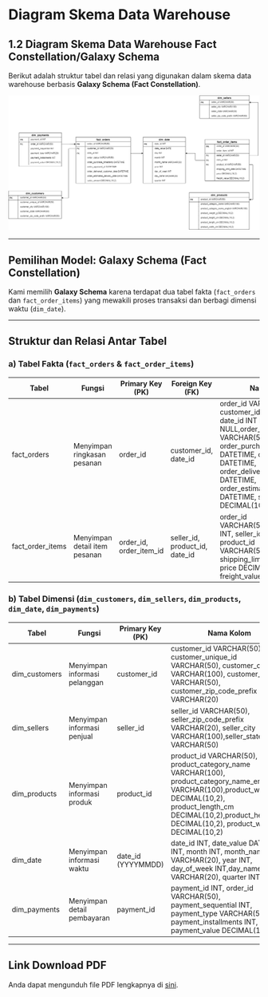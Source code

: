 # Diagram Skema Data Warehouse

## 1.2 Diagram Skema Data Warehouse Fact Constellation/Galaxy Schema

Berikut adalah struktur tabel dan relasi yang digunakan dalam skema data warehouse berbasis **Galaxy Schema (Fact Constellation)**.

<img src="assets/format_diagram.png" alt="Skema diagram" width="auto"/>

---

## Pemilihan Model: Galaxy Schema (Fact Constellation)

Kami memilih **Galaxy Schema** karena terdapat dua tabel fakta (`fact_orders` dan `fact_order_items`) yang mewakili proses transaksi dan berbagi dimensi waktu (`dim_date`).

---

## Struktur dan Relasi Antar Tabel

### a) Tabel Fakta (`fact_orders` & `fact_order_items`)

| Tabel            | Fungsi                        | Primary Key (PK)        | Foreign Key (FK)               | Nama Kolom                                                                                                                                                                                                                                                              |
| ---------------- | ----------------------------- | ----------------------- | ------------------------------ | ----------------------------------------------------------------------------------------------------------------------------------------------------------------------------------------------------------------------------------------------------------------------- |
| fact_orders      | Menyimpan ringkasan pesanan   | order_id                | customer_id, date_id           | order_id VARCHAR(50), customer_id VARCHAR(50), date_id INT NOT NULL,order_status VARCHAR(50), order_purchase_timestamp DATETIME, order_approved_at DATETIME, order_delivered_customer_date DATETIME, order_estimated_delivery_date DATETIME, sales_amount DECIMAL(10,2) |
| fact_order_items | Menyimpan detail item pesanan | order_id, order_item_id | seller_id, product_id, date_id | order_id VARCHAR(50),order_item_id INT, seller_id VARCHAR(50), product_id VARCHAR(50),date_id INT, shipping_limit_date DATETIME, price DECIMAL(10,2), freight_value DECIMAL(10,2)                                                                                       |

### b) Tabel Dimensi (`dim_customers`, `dim_sellers`, `dim_products`, `dim_date`, `dim_payments`)

| Tabel         | Fungsi                        | Primary Key (PK)   | Nama Kolom                                                                                                                                                                                                                             |
| ------------- | ----------------------------- | ------------------ | -------------------------------------------------------------------------------------------------------------------------------------------------------------------------------------------------------------------------------------- |
| dim_customers | Menyimpan informasi pelanggan | customer_id        | customer_id VARCHAR(50), customer_unique_id VARCHAR(50), customer_city VARCHAR(100), customer_state VARCHAR(50), customer_zip_code_prefix VARCHAR(20)                                                                                  |
| dim_sellers   | Menyimpan informasi penjual   | seller_id          | seller_id VARCHAR(50), seller_zip_code_prefix VARCHAR(20), seller_city VARCHAR(100),seller_state VARCHAR(50)                                                                                                                           |
| dim_products  | Menyimpan informasi produk    | product_id         | product_id VARCHAR(50), product_category_name VARCHAR(100), product_category_name_english VARCHAR(100),product_weight_g DECIMAL(10,2), product_length_cm DECIMAL(10,2),product_height_cm DECIMAL(10,2), product_width_cm DECIMAL(10,2) |
| dim_date      | Menyimpan informasi waktu     | date_id (YYYYMMDD) | date_id INT, date_value DATE, day INT, month INT, month_name VARCHAR(20), year INT, day_of_week INT,day_name VARCHAR(20), quarter INT                                                                                                  |
| dim_payments  | Menyimpan detail pembayaran   | payment_id         | payment_id INT, order_id VARCHAR(50), payment_sequential INT, payment_type VARCHAR(50), payment_installments INT, payment_value DECIMAL(10,2)                                                                                          |

---

## Link Download PDF

Anda dapat mengunduh file PDF lengkapnya di [sini](https://diska.ugm.ac.id/s/7Rpxb4ZWzzFEQ54).
